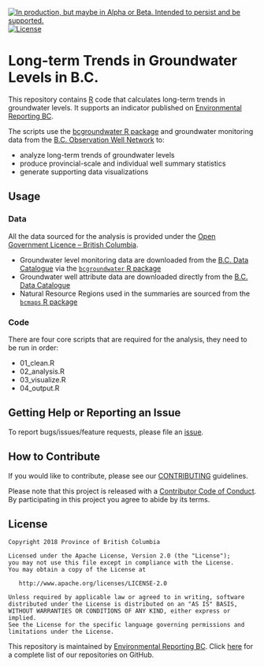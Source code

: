 <a id="devex-badge" rel="Delivery" href="https://github.com/BCDevExchange/assets/blob/master/README.md"><img alt="In production, but maybe in Alpha or Beta. Intended to persist and be supported." style="border-width:0" src="https://assets.bcdevexchange.org/images/badges/delivery.svg" title="In production, but maybe in Alpha or Beta. Intended to persist and be supported." /></a>[![License](https://img.shields.io/badge/License-Apache%202.0-blue.svg)](https://opensource.org/licenses/Apache-2.0)

# Long-term Trends in Groundwater Levels in B.C.

This repository contains [R](http://www.r-project.org) code that calculates long-term trends in groundwater levels. It supports an indicator published on [Environmental Reporting BC](http://www.env.gov.bc.ca/soe/indicators/water/groundwater-levels.html). 

The scripts use the [bcgroundwater R package](https://github.com/bcgov/bcgroundwater/) and groundwater monitoring data from the [B.C. Observation Well Network](http://www.env.gov.bc.ca/wsd/data_searches/obswell/index.html) to:

- analyze long-term trends of groundwater levels
- produce provincial-scale and individual well summary statistics
- generate supporting data visualizations

## Usage

### Data

All the data sourced for the analysis is provided under the [Open Government Licence – British Columbia](http://www2.gov.bc.ca/gov/content?id=A519A56BC2BF44E4A008B33FCF527F61).

- Groundwater level monitoring data are downloaded from the 
  [B.C. Data Catalogue](https://catalogue.data.gov.bc.ca/dataset/57c55f10-cf8e-40bb-aae0-2eff311f1685) via the [`bcgroundwater` R package](https://github.com/bcgov/bcgroundwater)
- Groundwater well attribute data are downloaded directly from the
  [B.C. Data Catalogue](https://catalogue.data.gov.bc.ca/dataset/e4731a85-ffca-4112-8caf-cb0a96905778)
- Natural Resource Regions used in the summaries are sourced from the [`bcmaps` R package](https://cran.r-project.org/web/packages/bcmaps/index.html)


### Code

There are four core scripts that are required for the analysis, they need to be run in order:

- 01_clean.R
- 02_analysis.R
- 03_visualize.R
- 04_output.R

## Getting Help or Reporting an Issue

To report bugs/issues/feature requests, please file an [issue](https://github.com/bcgov/groundwater-levels-indicator/issues/).

## How to Contribute

If you would like to contribute, please see our [CONTRIBUTING](CONTRIBUTING.md) guidelines.

Please note that this project is released with a [Contributor Code of Conduct](CODE_OF_CONDUCT.md). By participating in this project you agree to abide by its terms.

## License

    Copyright 2018 Province of British Columbia

    Licensed under the Apache License, Version 2.0 (the "License");
    you may not use this file except in compliance with the License.
    You may obtain a copy of the License at 

       http://www.apache.org/licenses/LICENSE-2.0

    Unless required by applicable law or agreed to in writing, software
    distributed under the License is distributed on an "AS IS" BASIS,
    WITHOUT WARRANTIES OR CONDITIONS OF ANY KIND, either express or implied.
    See the License for the specific language governing permissions and
    limitations under the License.

This repository is maintained by [Environmental Reporting BC](http://www2.gov.bc.ca/gov/content?id=FF80E0B985F245CEA62808414D78C41B). Click [here](https://github.com/bcgov/EnvReportBC) for a complete list of our repositories on GitHub.


